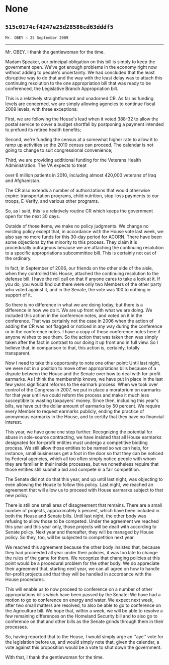 # None
## `515c0174cf4247e25d28586cd63dddf5`
`Mr. OBEY — 25 September 2009`

---


Mr. OBEY. I thank the gentlewoman for the time.

Madam Speaker, our principal obligation on this bill is simply to 
keep the government open. We've got enough problems in the economy 
right now without adding to people's uncertainty. We had concluded that 
the least disruptive way to do that and the way with the least delay 
was to attach this continuing resolution to the one appropriation bill 
that was ready to be conferenced, the Legislative Branch Appropriation 
bill.

This is a relatively straightforward and unadorned CR. As far as 
funding levels are concerned, we are simply allowing agencies to 
continue fiscal 2009 levels, with three exceptions:

First, we are following the House's lead when it voted 388-32 to 
allow the postal service to cover a budget shortfall by postponing a 
payment intended to prefund its retiree health benefits;

Second, we're funding the census at a somewhat higher rate to allow 
it to ramp up activities so the 2010 census can proceed. The calendar 
is not going to change to suit congressional convenience;

Third, we are providing additional funding for the Veterans Health 
Administration. The VA expects to treat


over 6 million patients in 2010, including almost 420,000 veterans of 
Iraq and Afghanistan.



The CR also extends a number of authorizations that would otherwise 
expire: transportation programs, child nutrition, stop-loss payments to 
our troops, E-Verify, and various other programs.

So, as I said, this is a relatively routine CR which keeps the 
government open for the next 30 days.

Outside of those items, we make no policy judgments. We change no 
existing policy except that, in accordance with the House vote last 
week, we also say no more funds for this 30-day period for ACORN. There 
have been some objections by the minority to this process. They claim 
it is procedurally outrageous because we are attaching the continuing 
resolution to a specific appropriations subcommittee bill. This is 
certainly not out of the ordinary.

In fact, in September of 2006, our friends on the other side of the 
aisle, when they controlled this House, attached the continuing 
resolution to the defense bill. I have the roll call on that if anyone 
cares to take a look at it. If you do, you would find out there were 
only two Members of the other party who voted against it, and in the 
Senate, the vote was 100 to nothing in support of it.

So there is no difference in what we are doing today, but there is a 
difference in how we do it. We are up front with what we are doing. We 
included this action in the conference notes, and voted on it in the 
conference. That was certainly not the case in 2006 when the action of 
adding the CR was not flagged or noticed in any way during the 
conference or in the conference notes. I have a copy of those 
conference notes here if anyone wishes to see them. So the action that 
was taken then was simply taken after the fact in contrast to our doing 
it up front and in full view. So I believe that, in comparison to that, 
this action is, certainly, totally transparent.

Now I need to take this opportunity to note one other point: Until 
last night, we were not in a position to move other appropriations 
bills because of a dispute between the House and the Senate over how to 
deal with for-profit earmarks. As I think the membership knows, we have 
put in place in the last few years significant reforms to the earmark 
process. When we took over control of the Congress in 2007, we put in 
place a moratorium on earmarks for that year until we could reform the 
process and make it much less susceptible to wasting taxpayers' money. 
Since then, including this year's bills, we have cut the dollar amount 
of earmarks by 50 percent. We require every Member to request earmarks 
publicly, ending the practice of anonymous earmarks in the House, and 
to certify that they have no financial interest.

This year, we have gone one step further. Recognizing the potential 
for abuse in sole-source contracting, we have insisted that all House 
earmarks designated for for-profit entities must undergo a competitive 
bidding process. We still allow those entities to be named so we can 
help, for instance, small businesses get a foot in the door so that 
they can be noticed by Federal agencies, which all too often simply 
notice people with whom they are familiar in their inside processes, 
but we nonetheless require that those entities still submit a bid and 
compete in a fair competition.

The Senate did not do that this year, and up until last night, was 
objecting to even allowing the House to follow this policy. Last night, 
we reached an agreement that will allow us to proceed with House 
earmarks subject to that new policy.

There is still one small area of disagreement that remains. There are 
a small number of projects, approximately 5 percent, which have been 
included in both the House and Senate bills. Until last night, the 
other body was refusing to allow those to be competed. Under the 
agreement we reached this year and this year only, those projects will 
be dealt with according to Senate policy. Next year and thereafter, 
they will be managed by House policy. So they, too, will be subjected 
to competition next year.

We reached this agreement because the other body insisted that, 
because they had proceeded all year under their policies, it was too 
late to change the rules of the game for them. We recognize that 
changing policies at this point would be a procedural problem for the 
other body. We do appreciate their agreement that, starting next year, 
we can all agree on how to handle for-profit projects and that they 
will be handled in accordance with the House procedures.

This will enable us to now proceed to conference on a number of other 
appropriations bills which have been passed by the Senate: We have had 
a motion to go to conference on energy and water. We expect next week, 
after two small matters are resolved, to also be able to go to 
conference on the Agriculture bill. We hope that, within a week, we 
will be able to resolve a few remaining differences on the Homeland 
Security bill and to also go to conference on that and other bills as 
the Senate grinds through them in their processes.

So, having reported that to the House, I would simply urge an ''aye'' 
vote for the legislation before us, and would simply note that, given 
the calendar, a vote against this proposition would be a vote to shut 
down the government.

With that, I thank the gentlewoman for the time.